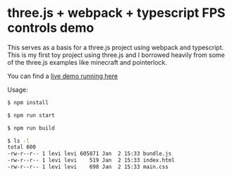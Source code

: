 # three.js + webpack + typescript FPS controls demo

This serves as a basis for a three.js project using webpack and typescript. This is my first toy project using three.js and I borrowed heavily from some of the three.js examples like minecraft and pointerlock.

You can find a [live demo running here](https://levpaul.com/threedemo)

Usage:

```bash
$ npm install

$ npm run start

$ npm run build

$ ls -l
total 600
-rw-r--r-- 1 levi levi 605871 Jan  2 15:33 bundle.js
-rw-r--r-- 1 levi levi    519 Jan  2 15:33 index.html
-rw-r--r-- 1 levi levi    698 Jan  2 15:33 main.css
```
